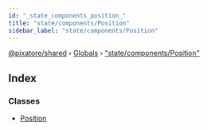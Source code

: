 ```yaml
---
id: "_state_components_position_"
title: "state/components/Position"
sidebar_label: "state/components/Position"
---
```


[@pixatore/shared](../index.md) › [Globals](../globals.md) › ["state/components/Position"](_state_components_position_.md)

## Index

### Classes

* [Position](../classes/_state_components_position_.position.md)

